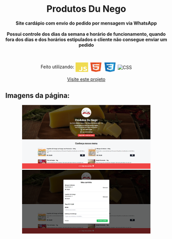 <h1 align="center" style="font-weight: bold;">Produtos Du Nego </h1>

<p align="center">
    <b>Site cardápio com envio do pedido por mensagem via WhatsApp</b><br><br>
    <b>Possui controle dos dias da semana e horário de funcionamento, quando fora dos dias e dos horários estipulados o cliente não consegue enviar um pedido</b>

##
<br>

<div align="center">
   Feito utilizando:  <img align="center" alt="JS" height="30" width="40" src="https://raw.githubusercontent.com/devicons/devicon/master/icons/javascript/javascript-plain.svg">
    <img align="center" alt="HTML" height="30" width="40" src="https://raw.githubusercontent.com/devicons/devicon/master/icons/html5/html5-original.svg">
    <img align="center" alt="CSS" height="30" width="40" src="https://raw.githubusercontent.com/devicons/devicon/master/icons/css3/css3-original.svg">
    <img align="center" alt="CSS" height="30" width="40" src="https://cdn.jsdelivr.net/gh/devicons/devicon@latest/icons/tailwindcss/tailwindcss-original.svg">
</div>
</p>

<p align="center">
     <a href="https://produtosdunego.vercel.app">Visite este projeto</a>
</p>

## Imagens da página:

<p align="center">
    <img src="assets/pageImg1.png" alt="home" width="400px">
    <img src="assets/pageImg2.png" alt="home" width="400px">
</p>
